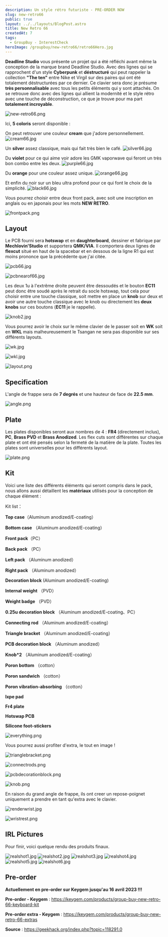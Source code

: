 ```yaml
---
description: Un style rétro futuriste - PRE-ORDER NOW
slug: new-retro66
public: true
layout: ../../layouts/BlogPost.astro
title: New Retro 66
createdAt: 7
tags:
  - GroupBuy - InterestCheck
heroImage: /groupbuy/new-retro66/retro66Hero.jpg
---
```



**Deadline Studio** vous présente un projet qui a été réfléchi avant même la conception de la marque brand Deadline Studio. Avec des lignes qui se rapprochent d'un style **Cyberpunk** et **déstructuré** qui peut rappeler la collection **"The ten"** entre Nike et Virgil sur des paires qui ont été totalement déstructurées par ce dernier. Ce clavier sera donc je présume **très personnalisable** avec tous les petits éléments qui y sont attachés. On se retrouve donc avec des lignes qui allient la modernité et le style rétro avec une touche de déconstruction, ce que je trouve pour ma part **totalement incroyable**.

![new-retro66.png](/groupbuy/new-retro66/new-retro66.jpg)

Ici, **5 coloris** seront disponible : 

On peut retrouver une couleur **cream** que j'adore personnellement.
![cream66.jpg](/groupbuy/new-retro66/cream66.jpg)

Un **silver** assez classique, mais qui fait très bien le café.
![silver66.jpg](/groupbuy/new-retro66/silver66.jpg)

Du **violet** pour ce qui aime voir adore les GMK vaporwave qui feront un très bon combo entre les deux.
![purple66.jpg](/groupbuy/new-retro66/purple66.jpg)

Du **orange** pour une couleur assez unique.
![orange66.jpg](/groupbuy/new-retro66/orange66.jpg)

Et enfin du noir sur un bleu ultra profond pour ce qui font le choix de la simplicité.
![black66.jpg](/groupbuy/new-retro66/black66.jpg)

Vous pourrez choisir entre deux front pack, avec soit une inscription en anglais ou en japonais pour les mots **NEW RETRO**.

![frontpack.png](/groupbuy/new-retro66/frontpack.png)

## Layout

Le PCB fourni sera **hotswap** et en **daughterboard**, dessiner et fabrique par **Mechlovin'Studio** et supportera **QMK/VIA**. Il comportera deux lignes de **flexcut** situé en haut de la spacebar et en dessous de la ligne R1 qui est moins prononce que la précédente que j'ai citée.

![pcb66.jpg](/groupbuy/new-retro66/pcb66.jpg)

![pcbnearof66.jpg](/groupbuy/new-retro66/pcbnearof66.jpg)

Les deux 1u à l'extrême droite peuvent être dessoudés et le bouton **EC11** peut donc être soudé après le retrait du socle hotswap, tout cela pour choisir entre une touche classique, soit mettre en place un **knob** sur deux et avoir une autre touche classique avec le knob ou directement les **deux knobs** sur ces boutons (**EC11** je le rappelle). 

![knob2.jpg](/groupbuy/new-retro66/knob2.jpg)

Vous pourrez avoir le choix sur le même clavier de le passer soit en **WK** soit en **WKL** mais malheureusement le Tsangan ne sera pas disponible sur ses différents layouts.

![wk.jpg](/groupbuy/new-retro66/wk.jpg)

![wkl.jpg](/groupbuy/new-retro66/wkl.jpg)

![layout.png](/groupbuy/new-retro66/layout.png)

## Specification

L'angle de frappe sera de **7 degrés** et une hauteur de face de **22.5 mm**.

![angle.png](/groupbuy/new-retro66/angle.png)

## Plate

Les plates disponibles seront aux nombres de 4 : **FR4** (directement inclus), **PC**, **Brass PVD** et **Brass Anodized**. Les flex cuts sont différentes sur chaque plate et ont été pensés selon la fermeté de la matière de la plate. Toutes les plates sont universelles pour les différents layout.

![plate.png](/groupbuy/new-retro66/plate.png)

## Kit

Voici une liste des différents éléments qui seront compris dans le pack, nous allons aussi détaillent les **matériaux** utilisés pour la conception de chaque élément :

Kit list：

**Top case**（Aluminum  anodized/E-coating）

**Bottom case** （Aluminum anodized/E-coating）

**Front pack**（PC）

**Back pack** （PC）

**Left pack** （Aluminum anodized）

**Right pack** （Aluminum anodized）

**Decoration block** (Aluminum anodized/E-coating)

**Internal weight** （PVD）

**Weight badge** （PVD）

**0.25u decoration block** （Aluminum anodized/E-coating、PC）

**Connecting rod** （Aluminum  anodized/E-coating）

**Triangle bracket** （Aluminum  anodized/E-coating）

**PCB decoration block** （Aluminum  anodized）

**Knob*2** （Aluminum  anodized/E-coating）

**Poron bottom** （cotton）

**Poron sandwich** （cotton）

**Poron vibration-absorbing** （cotton）

**Ixpe pad**

**Fr4 plate**

**Hotswap PCB**

**Silicone foot-stickers**

![everything.png](/groupbuy/new-retro66/everything.png)

Vous pourrez aussi profiter d'extra, le tout en image !

![trianglebracket.png](/groupbuy/new-retro66/trianglebracket.png)

![connectrods.png](/groupbuy/new-retro66/connectrod.png)

![pcbdecorationblock.png](/groupbuy/new-retro66/pcbdecorationblock.png)

![knob.png](/groupbuy/new-retro66/knob.png)


En raison du grand angle de frappe, ils ont creer un repose-poignet uniquement a prendre en tant qu'extra avec le clavier.

![renderwrist.jpg](/groupbuy/new-retro66/renderwrist.jpg)

![wristrest.png](/groupbuy/new-retro66/wristrest.png)

## IRL Pictures 

Pour finir, voici quelque rendu des produits finaux.

![realshot1.jpg](/groupbuy/new-retro66/realshot1.jpg)
![realshot2.jpg](/groupbuy/new-retro66/realshot2.jpg)
![realshot3.jpg](/groupbuy/new-retro66/realshot3.jpg)
![realshot4.jpg](/groupbuy/new-retro66/realshot4.jpg)
![realshot5.jpg](/groupbuy/new-retro66/realshot5.jpg)
![realshot6.jpg](/groupbuy/new-retro66/realshot6.jpg)


## Pre-order

**Actuellement en pre-order sur Keygem jusqu'au 16 avril 2023 !!!**

**Pre-order - Keygem** : https://keygem.com/products/group-buy-new-retro-66-keyboard-kit

**Pre-order extra - Keygem** : https://keygem.com/products/group-buy-new-retro-66-extras

**Source** : https://geekhack.org/index.php?topic=118291.0
